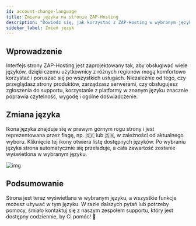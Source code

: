 ```yaml
---
id: account-change-language
title: Zmiana języka na stronie ZAP-Hosting
description: "Dowiedz się, jak korzystać z ZAP-Hosting w wybranym języku, aby mieć wszystko bardziej przejrzyście i wygodnie → Sprawdź teraz"
sidebar_label: Zmień język
---
```


## Wprowadzenie

Interfejs strony ZAP-Hosting jest zaprojektowany tak, aby obsługiwać wiele języków, dzięki czemu użytkownicy z różnych regionów mogą komfortowo korzystać i poruszać się po wszystkich usługach. Niezależnie od tego, czy przeglądasz strony produktów, zarządzasz serwerami, czy obsługujesz zgłoszenia do supportu, korzystanie z platformy w znanym języku znacznie poprawia czytelność, wygodę i ogólne doświadczenie.


## Zmiana języka

Ikona języka znajduje się w prawym górnym rogu strony i jest reprezentowana przez flagę, np. 🇩🇪 lub 🇬🇧, w zależności od aktualnego wyboru. Kliknięcie tej ikony otwiera listę dostępnych języków. Po wybraniu języka strona automatycznie się przeładuje, a cała zawartość zostanie wyświetlona w wybranym języku.

![img](https://screensaver01.zap-hosting.com/index.php/s/qDXTkxSzCEsP2HW/preview)

## Podsumowanie

Strona jest teraz wyświetlana w wybranym języku, a wszystkie funkcje możesz używać w tym języku. W razie dalszych pytań lub potrzeby pomocy, śmiało kontaktuj się z naszym zespołem supportu, który jest dostępny codziennie, by Ci pomóc! 🙂